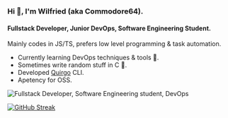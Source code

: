 ### Hi 👋, I'm Wilfried (aka Commodore64).
#### Fullstack Developer, Junior DevOps, Software Engineering Student.

Mainly codes in JS/TS, prefers low level programming & task automation.

- Currently learning DevOps techniques & tools 🚀.
- Sometimes write random stuff in C 🗿.
- Developed [Quirgo](https://npmjs.com/package/quirgo) CLI.
- Apetency for OSS.

![Fullstack Developer, Software Engineering student, DevOps](https://images.unsplash.com/photo-1550745165-9bc0b252726f?ixlib=rb-4.0.3&ixid=M3wxMjA3fDB8MHxwaG90by1wYWdlfHx8fGVufDB8fHx8fA%3D%3D&auto=format&fit=crop&w=1470&q=80)

[![GitHub Streak](https://streak-stats.demolab.com/?user=wilfreud)](https://git.io/streak-stats)
